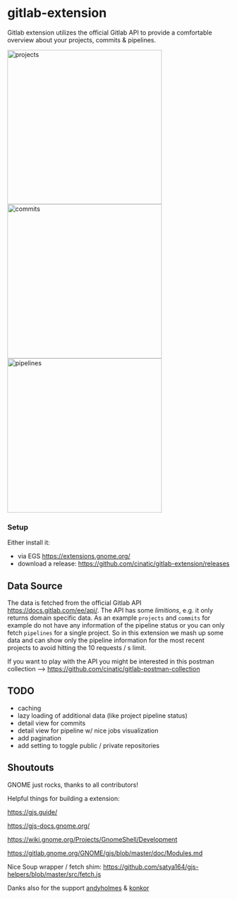 # gitlab-extension
Gitlab extension utilizes the official Gitlab API to provide a comfortable overview about your projects, 
commits & pipelines.

<img alt="projects" src="https://github.com/cinatic/gitlab-extension/raw/master/images/projects.png" width="350">
<img alt="commits" src="https://github.com/cinatic/gitlab-extension/raw/master/images/commits.png" width="350">
<img alt="pipelines" src="https://github.com/cinatic/gitlab-extension/raw/master/images/pipelines.png" width="350">

### Setup
Either install it: 
- via EGS https://extensions.gnome.org/ 
- download a release: https://github.com/cinatic/gitlab-extension/releases

## Data Source
The data is fetched from the official Gitlab API https://docs.gitlab.com/ee/api/. 
The API has some *limitions*, e.g. it only returns domain specific data. 
As an example `projects` and `commits` for example do not have any information of the pipeline status or you
can only fetch `pipelines` for a single project. So in this extension we mash up some data and can show only 
the pipeline information for the most recent projects to avoid hitting the 10 requests / s limit.

If you want to play with the API you might be interested in this postman collection --> https://github.com/cinatic/gitlab-postman-collection

## TODO

- caching
- lazy loading of additional data (like project pipeline status)
- detail view for commits
- detail view for pipeline w/ nice jobs visualization
- add pagination
- add setting to toggle public / private repositories

## Shoutouts

GNOME just rocks, thanks to all contributors!

Helpful things for building a extension:

https://gjs.guide/

https://gjs-docs.gnome.org/

https://wiki.gnome.org/Projects/GnomeShell/Development

https://gitlab.gnome.org/GNOME/gjs/blob/master/doc/Modules.md

Nice Soup wrapper / fetch shim:
https://github.com/satya164/gjs-helpers/blob/master/src/fetch.js

Danks also for the support [andyholmes](https://github.com/andyholmes) & [konkor](https://github.com/konkor)
